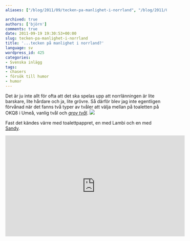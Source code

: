 ```yaml
---
aliases: ["/blog/2011/09/tecken-pa-manlighet-i-norrland", "/blog/2011/09/19/tecken-pa-manlighet-i-norrland"]

archived: true
authors: ['björn']
comments: true
date: 2011-09-19 19:30:53+00:00
slug: tecken-pa-manlighet-i-norrland
title: '...tecken på manlighet i norrland?'
language: sv
wordpress_id: 425
categories:
- Svenska inlägg
tags:
- chasers
- försök till humor
- humor
---
```




Det är ju inte allt för ofta att det ska spelas upp att norrlänningen är lite barskare, lite hårdare och ja, lite grövre. Så därför blev jag inte egentligen förvånad när det fanns två typer av tvåler att välja mellan på toaletten på OKQ8 i Umeå, vanlig tvål och *[grov tvål]*.
[![](http://sanitarium.se/files/uploads/2011/09/tval-grov-tval-300x211.jpg)](http://sanitarium.se/files/uploads/2011/09/tval-grov-tval.jpeg)

Fast det kändes värre med toalettpappret, en med Lambi och en med [Sandy].

<iframe width="560" height="315" src="https://www.youtube.com/embed/xpC1vAlBULg" frameborder="0" allowfullscreen></iframe>

[grov tvål]:http://www.kemgrossisten.se/index.php?page=shop.product_details&flypage;=flypage.tpl&product;_id=35&category;_id=4&option;=com_virtuemart&Itemid;=20&vmcchk;=1&Itemid;=20
[Sandy]:http://www.youtube.com/watch?v=xpC1vAlBULg
